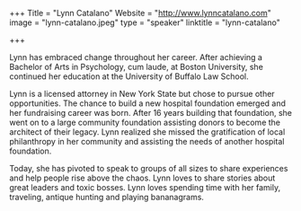 +++
Title = "Lynn Catalano"
Website = "http://www.lynncatalano.com"
image = "lynn-catalano.jpeg"
type = "speaker"
linktitle = "lynn-catalano"

+++

Lynn has embraced change throughout her career. After achieving a Bachelor of Arts in Psychology, cum laude, at Boston University, she continued her education at the University of Buffalo Law School.

Lynn is a licensed attorney in New York State but chose to pursue other opportunities. The chance to build a new hospital foundation emerged and her fundraising career was born. After 16 years building that foundation, she went on to a large community foundation assisting donors to become the architect of their legacy. Lynn realized she missed the gratification of local philanthropy in her community and assisting the needs of another hospital foundation.

Today, she has pivoted to speak to groups of all sizes to share experiences and help people rise above the chaos. Lynn loves to share stories about great leaders and toxic bosses. Lynn loves spending time with her family, traveling, antique hunting and playing bananagrams.